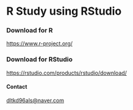 # R Study using RStudio  
### Download for R  
https://www.r-project.org/  
### Download for RStudio  
https://rstudio.com/products/rstudio/download/    




#### Contact
dltkd96als@naver.com
